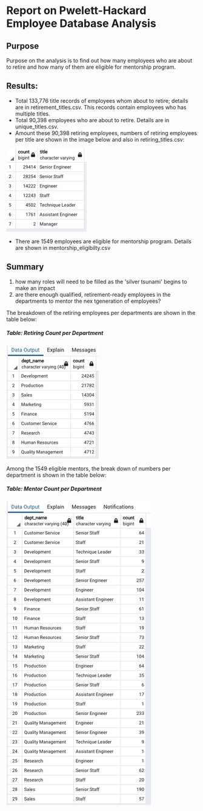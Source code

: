 # Report on Pwelett-Hackard Employee Database Analysis
## Purpose
Purpose on the analysis is to find out how many employees who are about to retire and how many of them are eligible for mentorship program.
## Results:
- Total 133,776 title records of employees whom about to retire; details are in retirement_titles.csv. This records contain employees who has multiple titles. 
- Total 90,398 employees who are about to retire. Details are in unique_titles.csv.
- Amount these 90,398 retiring employees, numbers of retiring employees per title are shown in the image below and also in retiring_titles.csv:  

![retiring_titles](https://github.com/kaylaisnomyname/Pewlett-Hackard-Analysis-Folder/blob/main/count%20of%20retiriing%20per%20title.png?raw=true)
- There are 1549 employees are eligible for mentorship program. Details are shown in mentorship_eligibilty.csv

## Summary
1. how many roles will need to be filled as the 'silver tsunami' begins to make an impact
2. are there enough qualified, retirement-ready employees in the departments to mentor the nex tgeneration of employees?

The breakdown of the retiring employees per departments are shown in the table below:  
##### Table: Retiring Count per Department
![retiring_per_dept_summary](https://github.com/kaylaisnomyname/Pewlett-Hackard-Analysis-Folder/blob/main/retiring_per_dept_summary.png?raw=true)

Among the 1549 eligible mentors, the break down of numbers per department is shown in the table below:
##### Table: Mentor Count per Department
![count_of mentor_per_titles](https://github.com/kaylaisnomyname/Pewlett-Hackard-Analysis-Folder/blob/main/mentor_title_per_dept.png?raw=true) 
